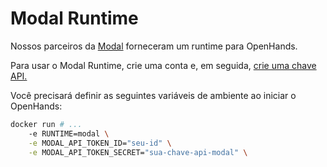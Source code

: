 # Modal Runtime

Nossos parceiros da [Modal](https://modal.com/) forneceram um runtime para OpenHands.

Para usar o Modal Runtime, crie uma conta e, em seguida, [crie uma chave API.](https://modal.com/settings)

Você precisará definir as seguintes variáveis de ambiente ao iniciar o OpenHands:
```bash
docker run # ...
    -e RUNTIME=modal \
    -e MODAL_API_TOKEN_ID="seu-id" \
    -e MODAL_API_TOKEN_SECRET="sua-chave-api-modal" \
```

